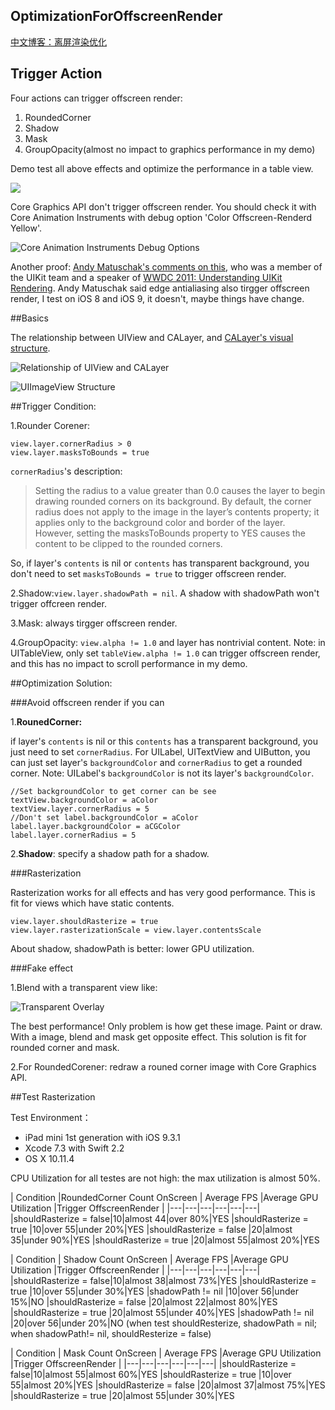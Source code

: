 ## OptimizationForOffscreenRender

[中文博客：离屏渲染优化](http://www.jianshu.com/p/ca51c9d3575b)

## Trigger Action

Four actions can trigger offscreen render:

1. RoundedCorner
2. Shadow
3. Mask
4. GroupOpacity(almost no impact to graphics performance in my demo)

Demo test all above effects and optimize the performance in a table view.

![](http://upload-images.jianshu.io/upload_images/37334-db123028f84273b2.png?imageMogr2/auto-orient/strip%7CimageView2/2/w/1240)

Core Graphics API don't trigger offscreen render. You should check it with Core Animation Instruments with debug option 'Color Offscreen-Renderd Yellow'.

![Core Animation Instruments Debug Options](http://upload-images.jianshu.io/upload_images/37334-909659db842314aa.png?imageMogr2/auto-orient/strip%7CimageView2/2/w/1240)

Another proof: [Andy Matuschak's comments on this](https://lobste.rs/s/ckm4uw/a_performance-minded_take_on_ios_design/comments/itdkfh), who was a member of the UIKit team and a speaker of [WWDC 2011: Understanding UIKit Rendering](https://developer.apple.com/videos/play/wwdc2011/121/). Andy Matuschak said edge antialiasing also tirgger offscreen render, I test on iOS 8 and iOS 9, it doesn't, maybe things have change. 

##Basics

The relationship between UIView and CALayer, and [CALayer's visual structure](https://developer.apple.com/library/ios/documentation/Cocoa/Conceptual/CoreAnimation_guide/SettingUpLayerObjects/SettingUpLayerObjects.html#//apple_ref/doc/uid/TP40004514-CH13-SW19).

![Relationship of UIView and CALayer](https://github.com/seedante/iOS-Note/blob/master/GraphicsPerformance/Relationship%20of%20UIView%20and%20CALayer.png?raw=true)

![UIImageView Structure](https://github.com/seedante/iOS-Note/blob/master/GraphicsPerformance/UIImageView%20Structure.png?raw=true)


##Trigger Condition:

1.Rounder Corener: 

	view.layer.cornerRadius > 0 
	view.layer.masksToBounds = true	
	
`cornerRadius`'s description:	
	
>Setting the radius to a value greater than 0.0 causes the layer to begin drawing rounded corners on its background. By default, the corner radius does not apply to the image in the layer’s contents property; it applies only to the background color and border of the layer. However, setting the masksToBounds property to YES causes the content to be clipped to the rounded corners.


So, if layer's `contents` is nil or `contents` has transparent background, you don't need to set `masksToBounds = true` to trigger offscreen render.
	
2.Shadow:`view.layer.shadowPath = nil`. A shadow with shadowPath won't trigger offcreen render.

3.Mask: always tirgger offscreen render.

4.GroupOpacity: `view.alpha != 1.0` and layer has nontrivial content. Note: in UITableView, only set `tableView.alpha != 1.0` can trigger offscreen render, and this has no impact to scroll performance in my demo.


##Optimization Solution:


###Avoid offscreen render if you can

1.**RounedCorner:**

if layer's `contents` is nil or this `contents` has a transparent background, you just need to set `cornerRadius`. For UILabel, UITextView and UIButton, you can just set layer's `backgroundColor` and `cornerRadius` to get a rounded corner. Note: UILabel's `backgroundColor` is not its layer's `backgroundColor`.
 
    //Set backgroundColor to get corner can be see 
    textView.backgroundColor = aColor
    textView.layer.cornerRadius = 5
    //Don't set label.backgroundColor = aColor
    label.layer.backgroundColor = aCGColor
    label.layer.cornerRadius = 5 
     
2.**Shadow**: specify a shadow path for a shadow.

###Rasterization

Rasterization works for all effects and has very good performance. This is fit for views which have static contents.

    view.layer.shouldRasterize = true
    view.layer.rasterizationScale = view.layer.contentsScale
About shadow, shadowPath is better: lower GPU utilization.

###Fake effect

1.Blend with a transparent view like:

![Transparent Overlay](https://github.com/seedante/iOS-Note/blob/master/GraphicsPerformance/Transparent%20Overlay.png?raw=true)

The best performance! Only problem is how get these image. Paint or draw. With a image, blend and mask get opposite effect. This solution is fit for rounded corner and mask. 

2.For RoundedCorener: redraw a rouned corner image with Core Graphics API. 

##Test Rasterization

Test Environment：

- iPad mini 1st generation with iOS 9.3.1
- Xcode 7.3 with Swift 2.2
- OS X 10.11.4

CPU Utilization for all testes are not high: the max utilization is almost 50%.

| Condition |RoundedCorner Count OnScreen | Average FPS |Average GPU Utilization |Trigger OffscreenRender | 
|---|---|---|---|---|---|
|shouldRasterize = false|10|almost 44|over 80%|YES
|shouldRasterize = true |10|over 55|under 20%|YES
|shouldRasterize = false |20|almost 35|under 90%|YES
|shouldRasterize = true |20|almost 55|almost 20%|YES

| Condition | Shadow Count OnScreen | Average FPS |Average GPU Utilization |Trigger OffscreenRender | 
|---|---|---|---|---|---|
|shouldRasterize = false|10|almost 38|almost 73%|YES
|shouldRasterize = true |10|over 55|under 30%|YES
|shadowPath != nil |10|over 56|under 15%|NO
|shouldRasterize = false |20|almost 22|almost 80%|YES
|shouldRasterize = true |20|almost 55|under 40%|YES
|shadowPath != nil |20|over 56|under 20%|NO
(when test shouldResterize, shadowPath = nil; when shadowPath!= nil, shouldResterize = false)

| Condition | Mask Count OnScreen | Average FPS |Average GPU Utilization |Trigger OffscreenRender | 
|---|---|---|---|---|---|
|shouldRasterize = false|10|almost 55|almost 60%|YES
|shouldRasterize = true |10|over 55|almost 20%|YES
|shouldRasterize = false |20|almost 37|almost 75%|YES
|shouldRasterize = true |20|almost 55|under 30%|YES

